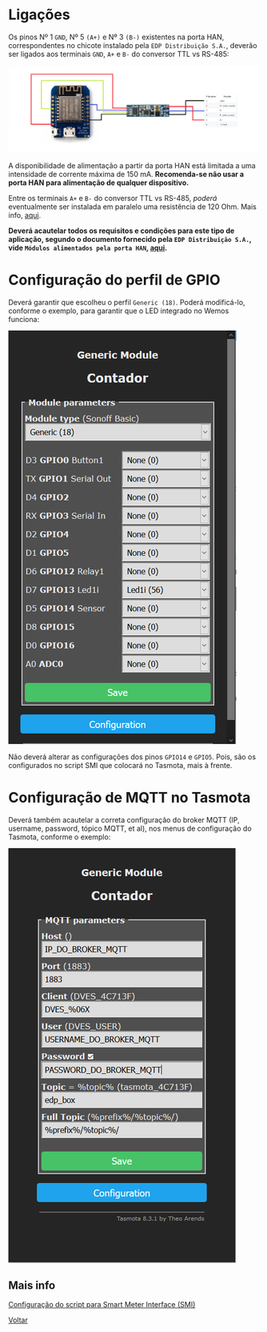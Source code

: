 # Ligações

Os pinos Nº 1 `GND`, Nº 5 `(A+)` e Nº 3 `(B-)` existentes na porta HAN, correspondentes no chicote instalado pela `EDP Distribuição S.A.`, deverão ser ligados aos terminais `GND`, `A+` e `B-` do conversor TTL vs RS-485:

![tasmota-rs485](./img/tasmota-rs485.png)
>

A disponibilidade de alimentação a partir da porta HAN está limitada a uma intensidade de corrente máxima de 150 mA. **Recomenda-se não usar a porta HAN para alimentação de qualquer dispositivo.**

Entre os terminais `A+` e `B-` do conversor TTL vs RS-485, *poderá* eventualmente ser instalada em paralelo uma resistência de 120 Ohm. Mais info, [aqui](../EDP%20Box#impedância-de-linha).

**Deverá acautelar todos os requisitos e condições para este tipo de aplicação, segundo o documento fornecido pela `EDP Distribuição S.A.`, vide `Módulos alimentados pela porta HAN`, [aqui](https://www.edpdistribuicao.pt/sites/edd/files/2019-06/Requisitos%20dos%20m%C3%B3dulos%20HAN_2019.05.31.pdf).**

# Configuração do perfil de GPIO

Deverá garantir que escolheu o perfil `Generic (18)`. Poderá modificá-lo, conforme o exemplo, para garantir que o LED integrado no Wemos funciona:

![tasmota_profile_gpio](./img/tasmota_profile_gpio.PNG)

Não deverá alterar as configurações dos pinos `GPIO14` e `GPIO5`. Pois, são os configurados no script SMI que colocará no Tasmota, mais à frente.

# Configuração de MQTT no Tasmota

Deverá também acautelar a correta configuração do broker MQTT (IP, username, password, tópico MQTT, et al), nos menus de configuração do Tasmota, conforme o exemplo:

![tasmota_mqtt_configs](./img/tasmota_mqtt_configs.PNG)

## Mais info

[Configuração do script para Smart Meter Interface (SMI)](./CONFIGURAÇÃO-SCRIPT-SMI.md)

[Voltar](./README.md)

